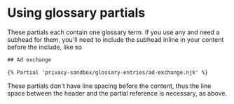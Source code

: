 # Using glossary partials

These partials each contain one glossary term. If you use any and need a subhead for them, you'll need to include the subhead inline in your content before the include, like so

```txt
## Ad exchange

{% Partial 'privacy-sandbox/glossary-entries/ad-exchange.njk' %}
```
    
These partials don't have line spacing before the content, thus the line space between the header and the partial reference is necessary, as above.
